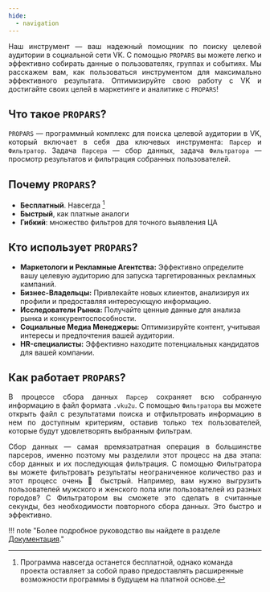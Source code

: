 ```yaml
---
hide:
  - navigation
---
```


<div style="text-align: justify">
  <p>
    Наш инструмент — ваш надежный помощник по поиску целевой аудитории в социальной сети VK. С помощью <code>PROPARS</code> вы можете легко и эффективно собирать данные о пользователях, группах и событиях. Мы расскажем вам, как пользоваться инструментом для максимально эффективного результата. Оптимизируйте свою работу с VK и достигайте своих целей в маркетинге и аналитике с <code>PROPARS</code>! 
  </p>
</div>

## Что такое `PROPARS`?

<div style="text-align: justify">
  <p>
    <code>PROPARS</code> — программный комплекс для поиска целевой аудитории в VK, который включает в себя два ключевых инструмента: <code>Парсер</code> и <code>Фильтратор</code>. Задача <code>Парсера</code> — сбор данных, задача <code>Фильтратора</code> — просмотр результатов и фильтрация собранных пользователей.
  </p>
</div>

## Почему `PROPARS`?
- **Бесплатный**. Навсегда [^1]
- **Быстрый**, как платные аналоги
- **Гибкий**: множество фильтров для точного выявления ЦА

## Кто использует `PROPARS`?

<div style="text-align: left">
  <ul>
    <li><b>Маркетологи и Рекламные Агентства:</b> Эффективно определите вашу целевую аудиторию для запуска таргетированных рекламных кампаний.</li>
    <li><b>Бизнес-Владельцы:</b> Привлекайте новых клиентов, анализируя их профили и предоставляя интересующую информацию.</li>
    <li><b>Исследователи Рынка:</b> Получайте ценные данные для анализа рынка и конкурентоспособности.</li>
    <li><b>Социальные Медиа Менеджеры:</b> Оптимизируйте контент, учитывая интересы и предпочтения вашей аудитории.</li>
    <li><b>HR-специалисты:</b> Эффективно находите потенциальных кандидатов для вашей компании.</li>
  </ul>
</div>

## Как работает `PROPARS`?


<div style="text-align: justify">
  <p>
    В процессе сбора данных <code>Парсер</code> сохраняет всю собранную информацию в файл формата <code>.vku2u</code>. С помощью <code>Фильтратора</code> вы можете открыть файл с результатами поиска и отфильтровать информацию в нем по доступным критериям, оставив только тех пользователей, которые будут удовлетворять выбранным фильтрам.
  </p>
  <p>
    Сбор данных — самая времязатратная операция в большинстве парсеров, именно поэтому мы разделили этот процесс на два этапа: сбор данных и их последующая фильтрация. С помощью Фильтратора вы можете фильтровать результаты неограниченное количество раз и этот процесс очень 🚀 быстрый. Например, вам нужно выгрузить пользователей мужского и женского пола или пользователей из разных городов? С Фильтратором вы сможете это сделать в считанные секунды, без необходимости повторного сбора данных. Это быстро и эффективно.
  </p>
</div>

!!! note "Более подробное руководство вы найдете в разделе [Документация](./docs/index.md)."

<!-- | Функция | Краткое описание |
| --- | --- |
| [Участники группы](./docs/parser/group-members.md) | Сбор участников групп, пабликов и мероприятий| 
| [Поиск людей](./docs/parser/search-people.md) | Сбор людей из  глобального поиска VK с обходом лимита в 1,000 пользователей| 
| [Поиск групп](./docs/parser/search-groups.md) | Сбор групп, пабликов и мероприятий из глобального поиска VK| 
| [Парсер админов](./docs/parser/admins-parser.md) | Сбор админов групп | 
| [Чекер ID пользователей](./docs/parser/id-checker.md) | :slight_smile: | 
| [Друзья пользователей](./docs/parser/users-friends.md) | Сбор друзей пользователей | 
| [Генератор ID](./docs/parser/id-generator.md) | :slight_smile: | 
| [Подписки пользователей](./docs/parser/users-subscriptions.md) | Сбор подписок пользователей | 
| [Проверка ссылок на бан](./docs/parser/check-links-for-ban.md) | :slight_smile: | 
| [Экспорт лайкнувших](./docs/parser/export-likers.md) | Сбор лайкнувших | 
| [Пересечение аудитории](./docs/parser/audience-intersection.md) | Сбор пользователей, состоящих сразу в нескольких базах |  -->

[^1]: Программа навсегда останется бесплатной, однако команда проекта оставляет за собой право предоставлять расширенные возможности программы в будущем на платной основе.